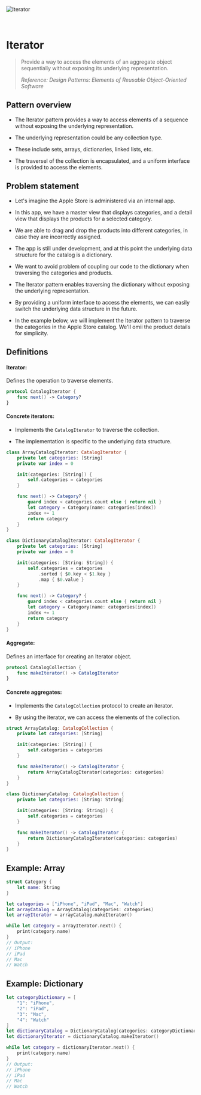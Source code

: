 ![Iterator](https://github.com/user-attachments/assets/12912e28-c814-4aed-b065-4409ac7ce7b5)

<br />

# Iterator

> Provide a way to access the elements of an aggregate object sequentially without exposing its underlying representation.
>
> _Reference: Design Patterns: Elements of Reusable Object-Oriented Software_

## Pattern overview

- The Iterator pattern provides a way to access elements of a sequence without exposing the underlying representation.

- The underlying representation could be any collection type.

- These include sets, arrays, dictionaries, linked lists, etc.

-  The traversel of the collection is encapsulated, and a uniform interface is provided to access the elements.

## Problem statement

- Let's imagine the Apple Store is administered via an internal app.

- In this app, we have a master view that displays categories, and a detail view that displays the products for a selected category.

- We are able to drag and drop the products into different categories, in case they are incorrectly assigned.

- The app is still under development, and at this point the underlying data structure for the catalog is a dictionary.

- We want to avoid problem of coupling our code to the dictionary when traversing the categories and products.

- The Iterator pattern enables traversing the dictionary without exposing the underlying representation.

- By providing a uniform interface to access the elements, we can easily switch the underlying data structure in the future.

- In the example below, we will implement the Iterator pattern to traverse the categories in the Apple Store catalog. We'll omii the product details for simplicity.

## Definitions

#### Iterator:

Defines the operation to traverse elements.


```swift
protocol CatalogIterator {
    func next() -> Category?
}
```

#### Concrete iterators:

- Implements the `CatalogIterator` to traverse the collection.

- The implementation is specific to the underlying data structure.

```swift
class ArrayCatalogIterator: CatalogIterator {
    private let categories: [String]
    private var index = 0

    init(categories: [String]) {
        self.categories = categories
    }

    func next() -> Category? {
        guard index < categories.count else { return nil }
        let category = Category(name: categories[index])
        index += 1
        return category
    }
}

class DictionaryCatalogIterator: CatalogIterator {
    private let categories: [String]
    private var index = 0

    init(categories: [String: String]) {
        self.categories = categories
            .sorted { $0.key < $1.key }
            .map { $0.value }
    }

    func next() -> Category? {
        guard index < categories.count else { return nil }
        let category = Category(name: categories[index])
        index += 1
        return category
    }
}
```

#### Aggregate:

Defines an interface for creating an Iterator object.

```swift
protocol CatalogCollection {
    func makeIterator() -> CatalogIterator
}
```

#### Concrete aggregates:

- Implements the `CatalogCollection` protocol to create an iterator.

- By using the iterator, we can access the elements of the collection.

```swift
struct ArrayCatalog: CatalogCollection {
    private let categories: [String]

    init(categories: [String]) {
        self.categories = categories
    }

    func makeIterator() -> CatalogIterator {
        return ArrayCatalogIterator(categories: categories)
    }
}

class DictionaryCatalog: CatalogCollection {
    private let categories: [String: String]

    init(categories: [String: String]) {
        self.categories = categories
    }

    func makeIterator() -> CatalogIterator {
        return DictionaryCatalogIterator(categories: categories)
    }
}
```

## Example: Array

```swift
struct Category {
    let name: String
}

let categories = ["iPhone", "iPad", "Mac", "Watch"]
let arrayCatalog = ArrayCatalog(categories: categories)
let arrayIterator = arrayCatalog.makeIterator()

while let category = arrayIterator.next() {
    print(category.name)
}
// Output:
// iPhone
// iPad
// Mac
// Watch
```

## Example: Dictionary

```swift
let categoryDictionary = [
    "1": "iPhone",
    "2": "iPad",
    "3": "Mac",
    "4": "Watch"
]
let dictionaryCatalog = DictionaryCatalog(categories: categoryDictionary)
let dictionaryIterator = dictionaryCatalog.makeIterator()

while let category = dictionaryIterator.next() {
    print(category.name)
}
// Output:
// iPhone
// iPad
// Mac
// Watch
```

